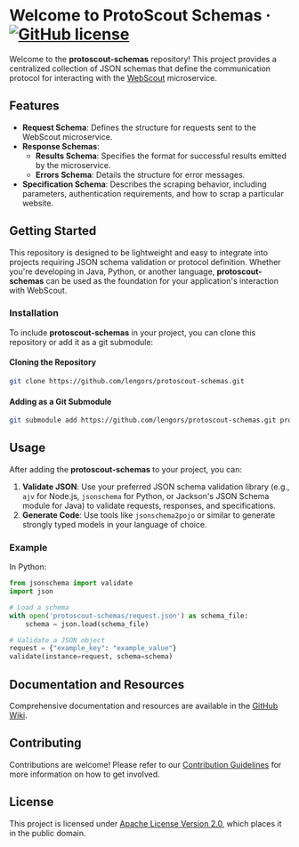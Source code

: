 # Welcome to ProtoScout Schemas &middot; [![GitHub license](https://img.shields.io/github/license/lengors/protoscout-schemas?color=blue)](https://github.com/lengors/protoscout-schemas/blob/main/LICENSE)

Welcome to the **protoscout-schemas** repository! This project provides a centralized collection of JSON schemas that define the communication protocol for interacting with the [WebScout](https://github.com/lengors/webscout) microservice.

## Features

- **Request Schema**: Defines the structure for requests sent to the WebScout microservice.
- **Response Schemas**:
  - **Results Schema**: Specifies the format for successful results emitted by the microservice.
  - **Errors Schema**: Details the structure for error messages.
- **Specification Schema**: Describes the scraping behavior, including parameters, authentication requirements, and how to scrap a particular website.

## Getting Started

This repository is designed to be lightweight and easy to integrate into projects requiring JSON schema validation or protocol definition. Whether you're developing in Java, Python, or another language, **protoscout-schemas** can be used as the foundation for your application's interaction with WebScout.

### Installation

To include **protoscout-schemas** in your project, you can clone this repository or add it as a git submodule:

#### Cloning the Repository

```bash
git clone https://github.com/lengors/protoscout-schemas.git
```

#### Adding as a Git Submodule

```bash
git submodule add https://github.com/lengors/protoscout-schemas.git protoscout-schemas
```

## Usage

After adding the **protoscout-schemas** to your project, you can:

1. **Validate JSON**: Use your preferred JSON schema validation library (e.g., `ajv` for Node.js, `jsonschema` for Python, or Jackson's JSON Schema module for Java) to validate requests, responses, and specifications.
2. **Generate Code**: Use tools like `jsonschema2pojo` or similar to generate strongly typed models in your language of choice.

### Example

In Python:

```python
from jsonschema import validate
import json

# Load a schema
with open('protoscout-schemas/request.json') as schema_file:
    schema = json.load(schema_file)

# Validate a JSON object
request = {"example_key": "example_value"}
validate(instance=request, schema=schema)
```

## Documentation and Resources

Comprehensive documentation and resources are available in the [GitHub Wiki](https://github.com/lengors/protoscout-schemas/wiki).

## Contributing

Contributions are welcome! Please refer to our [Contribution Guidelines](./CONTRIBUTING.md) for more information on how to get involved.

## License

This project is licensed under [Apache License Version 2.0](./LICENSE), which places it in the public domain.
